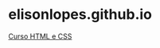 # elisonlopes.github.io
<a href="https://github.com/elisonlopes/html-css">
    <p>Curso HTML e CSS</p>
</a>
